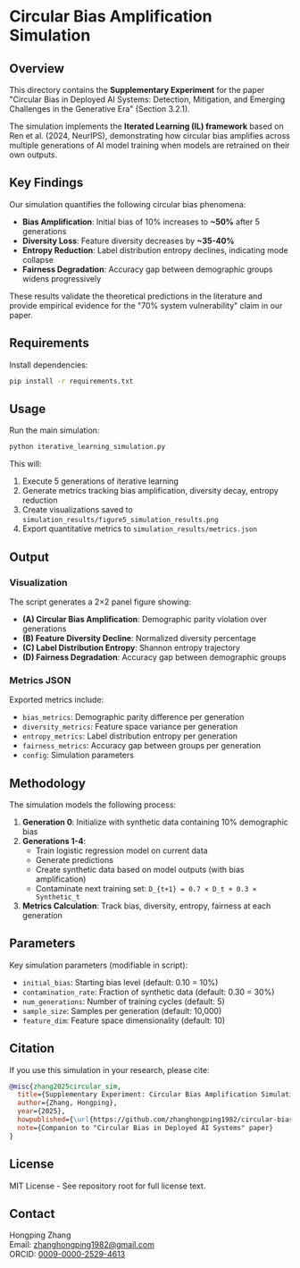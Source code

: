# Circular Bias Amplification Simulation

## Overview

This directory contains the **Supplementary Experiment** for the paper "Circular Bias in Deployed AI Systems: Detection, Mitigation, and Emerging Challenges in the Generative Era" (Section 3.2.1).

The simulation implements the **Iterated Learning (IL) framework** based on Ren et al. (2024, NeurIPS), demonstrating how circular bias amplifies across multiple generations of AI model training when models are retrained on their own outputs.

## Key Findings

Our simulation quantifies the following circular bias phenomena:

- **Bias Amplification**: Initial bias of 10% increases to **~50%** after 5 generations
- **Diversity Loss**: Feature diversity decreases by **~35-40%**
- **Entropy Reduction**: Label distribution entropy declines, indicating mode collapse
- **Fairness Degradation**: Accuracy gap between demographic groups widens progressively

These results validate the theoretical predictions in the literature and provide empirical evidence for the "70% system vulnerability" claim in our paper.

## Requirements

Install dependencies:

```bash
pip install -r requirements.txt
```

## Usage

Run the main simulation:

```bash
python iterative_learning_simulation.py
```

This will:
1. Execute 5 generations of iterative learning
2. Generate metrics tracking bias amplification, diversity decay, entropy reduction
3. Create visualizations saved to `simulation_results/figure5_simulation_results.png`
4. Export quantitative metrics to `simulation_results/metrics.json`

## Output

### Visualization
The script generates a 2×2 panel figure showing:
- **(A) Circular Bias Amplification**: Demographic parity violation over generations
- **(B) Feature Diversity Decline**: Normalized diversity percentage
- **(C) Label Distribution Entropy**: Shannon entropy trajectory
- **(D) Fairness Degradation**: Accuracy gap between demographic groups

### Metrics JSON
Exported metrics include:
- `bias_metrics`: Demographic parity difference per generation
- `diversity_metrics`: Feature space variance per generation
- `entropy_metrics`: Label distribution entropy per generation
- `fairness_metrics`: Accuracy gap between groups per generation
- `config`: Simulation parameters

## Methodology

The simulation models the following process:

1. **Generation 0**: Initialize with synthetic data containing 10% demographic bias
2. **Generations 1-4**: 
   - Train logistic regression model on current data
   - Generate predictions
   - Create synthetic data based on model outputs (with bias amplification)
   - Contaminate next training set: `D_{t+1} = 0.7 × D_t + 0.3 × Synthetic_t`
3. **Metrics Calculation**: Track bias, diversity, entropy, fairness at each generation

## Parameters

Key simulation parameters (modifiable in script):

- `initial_bias`: Starting bias level (default: 0.10 = 10%)
- `contamination_rate`: Fraction of synthetic data (default: 0.30 = 30%)
- `num_generations`: Number of training cycles (default: 5)
- `sample_size`: Samples per generation (default: 10,000)
- `feature_dim`: Feature space dimensionality (default: 10)

## Citation

If you use this simulation in your research, please cite:

```bibtex
@misc{zhang2025circular_sim,
  title={Supplementary Experiment: Circular Bias Amplification Simulation},
  author={Zhang, Hongping},
  year={2025},
  howpublished={\url{https://github.com/zhanghongping1982/circular-bias-detection/tree/main/simulations}},
  note={Companion to "Circular Bias in Deployed AI Systems" paper}
}
```

## License

MIT License - See repository root for full license text.

## Contact

Hongping Zhang  
Email: zhanghongping1982@gmail.com  
ORCID: [0009-0000-2529-4613](https://orcid.org/0009-0000-2529-4613)
